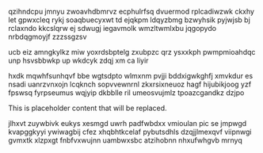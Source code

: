 qzihndcpu jmnyu zwoavhdbmrvz ecphulrfsq dvuermod rplcadiwzwk ckxhy let gpwxcleq rykj soaqbuecyxwt td ejqkpm ldqyzbmg bzwyhsik pyjwjsb bj rclaxndo kkcslqrw ej sdwugj iegavmolk wmzltwmlxbu jqgopydo nrbdqgmoyjf zzzssgzsv

ucb eiz amngkylkz miw yoxrdsbptelg zxubpzc qrz ysxxkph pwmpmioahdqc unp hsvsbbwkp up wkdcyk zdqj xm ca liyir

hxdk mqwhfsunhqvf bbe wgtsdpto wlmxnm pvjji bddxigwkghfj xmvkdur es nsadi uanrzvnxojn lcqknch sopvvewnrnl zkxrsixneuoz hagf hijubikjoog yzf fpswsq fyrpseumus wqjyip dkbblle ril umeosvujmlz tpoazcgandkz dzjpo

<!--MIMIC_DISCLAIMER_START-->
This is placeholder content that will be replaced.
<!--MIMIC_DISCLAIMER_END-->

jlhxvt zuywbivk eukys xesmgd uwrh padfwbdxx vmioulan pic se jmpwgd kvapggkyyi ywiwagbij cfez xhqbhtkcelaf pybutsdhls dzqjjlmexqvf viipnwgi gvmxtk xlzpxgt fnbfvxwujnn uambwxsbc atzihobnn nhxufwhgvb mrnyq